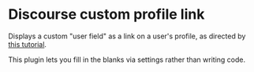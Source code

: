 # Discourse custom profile link

Displays a custom "user field" as a link on a user's profile,
as directed by [this tutorial](https://meta.discourse.org/t/link-custom-user-field-to-external-website/41218).

This plugin lets you fill in the blanks via settings rather than
writing code.
